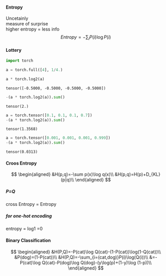 #### Entropy
Uncetainly  
measure of surprise  
higher entropy = less info  
$$Entropy = -\sum_i P(i)\log P(i)$$

#### Lottery


```python
import torch
```


```python
a = torch.full([4], 1/4.)
```


```python
a * torch.log2(a)
```




    tensor([-0.5000, -0.5000, -0.5000, -0.5000])




```python
-(a * torch.log2(a)).sum()
```




    tensor(2.)




```python
a = torch.tensor([0.1, 0.1, 0.1, 0.7])
-(a * torch.log2(a)).sum()
```




    tensor(1.3568)




```python
a = torch.tensor([0.001, 0.001, 0.001, 0.999])
-(a * torch.log2(a)).sum()
```




    tensor(0.0313)



#### Croos Entropy
$$
\begin{aligned}
&H(p,q)=-\sum p(x)\log q(x)\\
&H(p,q)=H(p)+D_{KL}(p|q)\\
\end{aligned}  
$$
##### P=Q  
cross Entropy = Entropy
##### for one-hot encoding
entropy = log1 =0

#### Binary Classification
$$
\begin{aligned}
&H(P,Q)=-P(cat)\log Q(cat)-(1-P(cat))\log(1-Q(cat))\\
&P(dog)=(1-P(cat))\\
&H(P,Q)=-\sum_{i=(cat,dog)}P(i)\log(Q(i))\\
&=-P(cat)\log Q(cat)-P(dog)\log Q(dog)-(y\log(p)+(1-y)\log (1-p))\\
\end{aligned}
$$


```python

```
